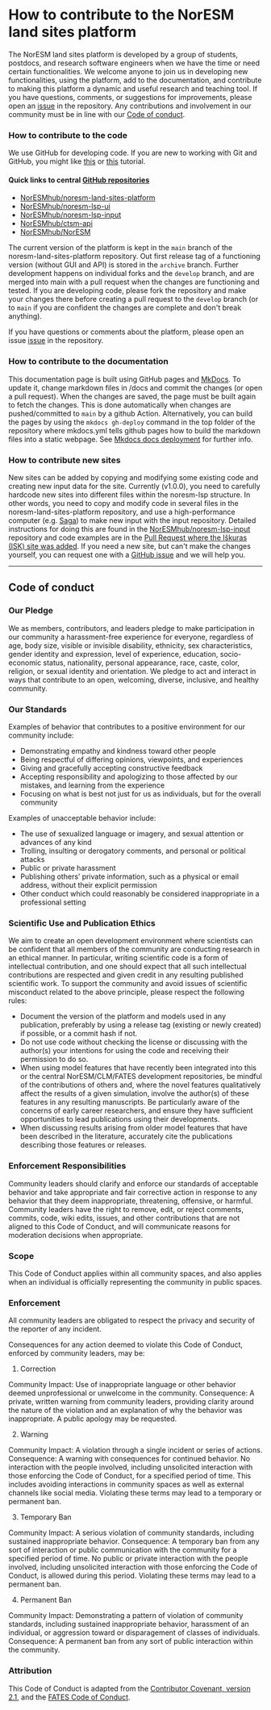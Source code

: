 # How to contribute to the NorESM land sites platform

The NorESM land sites platform is developed by a group of students, postdocs, and research software engineers when we have the time or need certain functionalities. We welcome anyone to join us in developing new functionalities, using the platform, add to the documentation, and contribute to making this platform a dynamic and useful research and teaching tool. If you have questions, comments, or suggestions for improvements, please open an [issue](https://github.com/NorESMhub/noresm-land-sites-platform/issues) in the repository. Any contributions and involvement in our community must be in line with our [Code of conduct](https://noresmhub.github.io/noresm-land-sites-platform/contributing/#code-of-conduct).

### How to contribute to the code

We use GitHub for developing code. If you are new to working with Git and GitHub, you might like [this](https://kbroman.org/github_tutorial/ "a minimalist intro") or [this](https://docs.github.com/en/get-started/quickstart/hello-world "GitHub's own tutorial") tutorial. 

#### Quick links to central [GitHub repositories](https://en.wikipedia.org/wiki/Git "a place to store code with version control")

- [NorESMhub/noresm-land-sites-platform](https://github.com/NorESMhub/noresm-land-sites-platform)
- [NorESMhub/noresm-lsp-ui](https://github.com/NorESMhub/noresm-lsp-ui)
- [NorESMhub/noresm-lsp-input](https://github.com/NorESMhub/noresm-lsp-input)
- [NorESMhub/ctsm-api](https://github.com/NorESMhub/ctsm-api)
- [NorESMhub/NorESM](https://github.com/NorESMhub/NorESM)

The current version of the platform is kept in the `main` branch of the noresm-land-sites-platform repository. Out first release tag of a functioning version (without GUI and API) is stored in the `archive` branch. Further development happens on individual forks and the `develop` branch, and are merged into main with a pull request when the changes are functioning and tested. If you are developing code, please fork the repository and make your changes there before creating a pull request to the `develop` branch (or to `main` if you are confident the changes are complete and don't break anything).

If you have questions or comments about the platform, please open an issue [issue](https://github.com/NorESMhub/noresm-land-sites-platform/issues) in the repository.

### How to contribute to the documentation

This documentation page is built using GitHub pages and [MkDocs](https://www.mkdocs.org/). To update it, change markdown files in /docs and commit the changes (or open a pull request). When the changes are saved, the page must be built again to fetch the changes. This is done automatically when changes are pushed/committed to `main` by a github Action. Alternatively, you can build the pages by using the `mkdocs gh-deploy` command in the top folder of the repository where mkdocs.yml tells github pages how to build the markdown files into a static webpage. See [Mkdocs docs deployment](https://www.mkdocs.org/user-guide/deploying-your-docs/) for further info.

### How to contribute new sites

New sites can be added by copying and modifying some existing code and creating new input data for the site. Currently (v1.0.0), you need to carefully hardcode new sites into different files within the noresm-lsp structure. In other words, you need to copy and modify code in several files in the noresm-land-sites-platform repository, and use a high-performance computer (e.g. [Saga](https://documentation.sigma2.no/hpc_machines/saga.html)) to make new input with the input repository. Detailed instructions for doing this are found in the [NorESMhub/noresm-lsp-input](https://github.com/NorESMhub/noresm-lsp-input) repository and code examples are in the [Pull Request where the Iškuras (ISK) site was added](https://github.com/NorESMhub/noresm-land-sites-platform/pull/116). If you need a new site, but can't make the changes yourself, you can request one with a [GitHub issue](https://github.com/NorESMhub/noresm-land-sites-platform/issues/new/choose) and we will help you. 


--------------------------

## Code of conduct

### Our Pledge

We as members, contributors, and leaders pledge to make participation in our community a harassment-free experience for everyone, regardless of age, body size, visible or invisible disability, ethnicity, sex characteristics, gender identity and expression, level of experience, education, socio-economic status, nationality, personal appearance, race, caste, color, religion, or sexual identity and orientation. We pledge to act and interact in ways that contribute to an open, welcoming, diverse, inclusive, and healthy community.

### Our Standards

Examples of behavior that contributes to a positive environment for our community include:

- Demonstrating empathy and kindness toward other people
- Being respectful of differing opinions, viewpoints, and experiences
- Giving and gracefully accepting constructive feedback
- Accepting responsibility and apologizing to those affected by our mistakes, and learning from the experience
- Focusing on what is best not just for us as individuals, but for the overall community

Examples of unacceptable behavior include:

- The use of sexualized language or imagery, and sexual attention or advances of any kind
- Trolling, insulting or derogatory comments, and personal or political attacks
- Public or private harassment
- Publishing others’ private information, such as a physical or email address, without their explicit permission
- Other conduct which could reasonably be considered inappropriate in a professional setting

### Scientific Use and Publication Ethics

We aim to create an open development environment where scientists can be confident that all members of the community are conducting research in an ethical manner. In particular, writing scientific code is a form of intellectual contribution, and one should expect that all such intellectual contributions are respected and given credit in any resulting published scientific work. To support the community and avoid issues of scientific misconduct related to the above principle, please respect the following rules:

- Document the version of the platform and models used in any publication, preferably by using a release tag (existing or newly created) if possible, or a commit hash if not.
- Do not use code without checking the license or discussing with the author(s) your intentions for using the code and receiving their permission to do so.
- When using model features that have recently been integrated into this or the central NorESM/CLM/FATES development repositories, be mindful of the contributions of others and, where the novel features qualitatively affect the results of a given simulation, involve the author(s) of these features in any resulting manuscripts. Be particularly aware of the concerns of early career researchers, and ensure they have sufficient opportunities to lead publications using their developments.
- When discussing results arising from older model features that have been described in the literature, accurately cite the publications describing those features or releases. 

### Enforcement Responsibilities

Community leaders should clarify and enforce our standards of acceptable behavior and take appropriate and fair corrective action in response to any behavior that they deem inappropriate, threatening, offensive, or harmful. Community leaders have the right to remove, edit, or reject comments, commits, code, wiki edits, issues, and other contributions that are not aligned to this Code of Conduct, and will communicate reasons for moderation decisions when appropriate.

### Scope

This Code of Conduct applies within all community spaces, and also applies when an individual is officially representing the community in public spaces. 

### Enforcement

All community leaders are obligated to respect the privacy and security of the reporter of any incident.

Consequences for any action deemed to violate this Code of Conduct, enforced by community leaders, may be:

1. Correction 

Community Impact: Use of inappropriate language or other behavior deemed unprofessional or unwelcome in the community.
Consequence: A private, written warning from community leaders, providing clarity around the nature of the violation and an explanation of why the behavior was inappropriate. A public apology may be requested.

2. Warning

Community Impact: A violation through a single incident or series of actions.
Consequence: A warning with consequences for continued behavior. No interaction with the people involved, including unsolicited interaction with those enforcing the Code of Conduct, for a specified period of time. This includes avoiding interactions in community spaces as well as external channels like social media. Violating these terms may lead to a temporary or permanent ban.

3. Temporary Ban

Community Impact: A serious violation of community standards, including sustained inappropriate behavior.
Consequence: A temporary ban from any sort of interaction or public communication with the community for a specified period of time. No public or private interaction with the people involved, including unsolicited interaction with those enforcing the Code of Conduct, is allowed during this period. Violating these terms may lead to a permanent ban.

4. Permanent Ban

Community Impact: Demonstrating a pattern of violation of community standards, including sustained inappropriate behavior, harassment of an individual, or aggression toward or disparagement of classes of individuals.
Consequence: A permanent ban from any sort of public interaction within the community.

### Attribution

This Code of Conduct is adapted from the [Contributor Covenant, version 2.1](https://www.contributor-covenant.org/version/2/1/code_of_conduct.html), and the [FATES Code of Conduct](https://github.com/NGEET/fates/blob/master/CODE_OF_CONDUCT.md).
